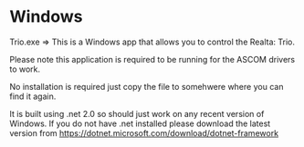 # Windows
Trio.exe => This is a Windows app that allows you to control the Realta: Trio.

Please note this application is required to be running for the ASCOM drivers to work.

No installation is required just copy the file to somehwere where you can find it again. 

It is built using .net 2.0 so should just work on any recent version of Windows. If you do not have .net installed please download the latest version from https://dotnet.microsoft.com/download/dotnet-framework
